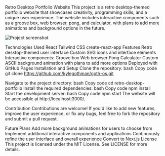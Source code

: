 Retro Desktop Portfolio Website
This project is a retro desktop-themed portfolio website that showcases creativity, programming skills, and a unique user experience. The website includes interactive components such as a groove box, web browser, pong, and calculator, with plans to add more animations and background options in the future.

![Project screenshot](https://github.com/kylegothman/goth-os/blob/main/images/screenshot.jpg)

Technologies Used
React
Tailwind CSS
create-react-app
Features
Retro desktop-themed user interface
Custom SVG icons and interface elements
Interactive components:
Groove box
Web browser
Pong
Calculator
Custom ASCII background animation with plans to add more options
Deployed with GitHub Pages
Installation and Setup
Clone the repository:
bash
Copy code
git clone https://github.com/kylegothman/goth-os.git

Navigate to the project directory:
bash
Copy code
cd retro-desktop-portfolio
Install the required dependencies:
bash
Copy code
npm install
Start the development server:
bash
Copy code
npm start
The website will be accessible at http://localhost:3000/.

Contribution
Contributions are welcome! If you'd like to add new features, improve the user experience, or fix any bugs, feel free to fork the repository and submit a pull request.

Future Plans
Add more background animations for users to choose from
Implement additional interactive components and applications
Continuously refine the user interface and overall experience
Convert to Next.js
License
This project is licensed under the MIT License. See LICENSE for more details.
